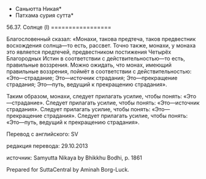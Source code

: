 * Саньютта Никая*
* Патхама сурия сутта*

56\.37\. Солнце \(I\)
\=\=\=\=\=\=\=\=\=\=\=\=\=\=\=\=\=

Благословенный сказал: «Монахи, такова предтеча, таков предвестник восхождения солнца—то есть, рассвет\. Точно также, монахи, у монаха это является предтечей, предвестником постижения Четырёх Благородных Истин в соответствии с действительностью—то есть, правильные воззрения\. Можно ожидать, что монах, имеющий правильные воззрения, поймёт в соответствии с действительностью: «Это—страдание; Это—источник страдания; Это—прекращение страдания; Это—путь, ведущий к прекращению страдания»\.

Таким образом, монахи, следует прилагать усилие, чтобы понять: «Это—страдание»\. Следует прилагать усилие, чтобы понять: «Это—источник страдания»\. Следует прилагать усилие, чтобы понять: «Это—прекращение страдания»\. Следует прилагать усилие, чтобы понять: «Это—путь, ведущий к прекращению страдания»\.

Перевод с английского: SV

редакция перевода: 29\.10\.2013

источник: Samyutta Nikaya by Bhikkhu Bodhi, p\. 1861

Prepared for SuttaCentral by Aminah Borg\-Luck\.